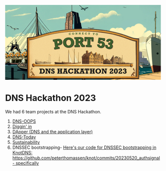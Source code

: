 ![DNS Hackathon 2023](/Netnod-Hackathon-Banner-1-1200x580.jpg)

# DNS Hackathon 2023

We had 6 team projects at the DNS Hackathon.

1. [DNS-OOPS](https://github.com/DNS-Hackathon-2023/DNS-oops)
1. [Diggin' in](https://github.com/DNS-Hackathon-2023/diggin-in)
1. [DApper (DNS and the application layer)](https://github.com/DNS-Hackathon-2023/DApper) 
1. [DNS-Today](https://github.com/DNS-Hackathon-2023/DNS-Today) 
1. [Sustainability](https://pad.chalec.org/p/a129ripe-86-hackathonpapercopy)
1. DNSSEC bootstrapping- [Here's our code for DNSSEC bootstrapping in KnotDNS: https://github.com/peterthomassen/knot/commits/20230520_authsignal - specifically](https://github.com/peterthomassen/knot/blob/20230520_authsignal/src/knot/modules/authsignal/authsignal.c#L51-L113)

